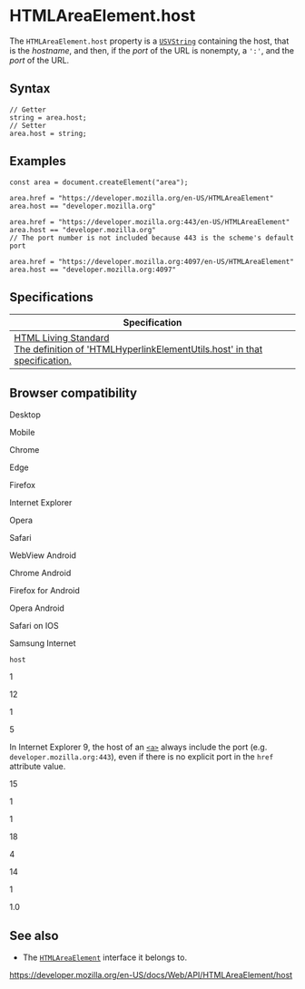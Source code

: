 # HTMLAreaElement.host

The `HTMLAreaElement.host` property is a [`USVString`](../usvstring) containing the host, that is the _hostname_, and then, if the _port_ of the URL is nonempty, a `':'`, and the _port_ of the URL.

## Syntax

    // Getter
    string = area.host;
    // Setter
    area.host = string;

## Examples

    const area = document.createElement("area");

    area.href = "https://developer.mozilla.org/en-US/HTMLAreaElement"
    area.host == "developer.mozilla.org"

    area.href = "https://developer.mozilla.org:443/en-US/HTMLAreaElement"
    area.host == "developer.mozilla.org"
    // The port number is not included because 443 is the scheme's default port

    area.href = "https://developer.mozilla.org:4097/en-US/HTMLAreaElement"
    area.host == "developer.mozilla.org:4097"

## Specifications

<table><thead><tr class="header"><th>Specification</th></tr></thead><tbody><tr class="odd"><td><a href="https://html.spec.whatwg.org/multipage/#dom-hyperlink-host">HTML Living Standard<br />
<span class="small">The definition of 'HTMLHyperlinkElementUtils.host' in that specification.</span></a></td></tr></tbody></table>

## Browser compatibility

Desktop

Mobile

Chrome

Edge

Firefox

Internet Explorer

Opera

Safari

WebView Android

Chrome Android

Firefox for Android

Opera Android

Safari on IOS

Samsung Internet

`host`

1

12

1

5

In Internet Explorer 9, the host of an [`<a>`](https://developer.mozilla.org/docs/Web/HTML/Element/a) always include the port (e.g. `developer.mozilla.org:443`), even if there is no explicit port in the `href` attribute value.

15

1

1

18

4

14

1

1.0

## See also

- The [`HTMLAreaElement`](../htmlareaelement) interface it belongs to.

<a href="https://developer.mozilla.org/en-US/docs/Web/API/HTMLAreaElement/host" class="_attribution-link">https://developer.mozilla.org/en-US/docs/Web/API/HTMLAreaElement/host</a>
